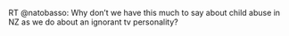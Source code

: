 <!--
id: 1287421700
link: http://kevinisom.info/post/1287421700/rt-natobasso-why-dont-we-have-this-much-to-say
slug: rt-natobasso-why-dont-we-have-this-much-to-say
date: Mon Oct 11 2010 13:35:10 GMT+1300 (NZDT)
raw: {"blog_name":"kevinisom","id":1287421700,"post_url":"http://kevinisom.info/post/1287421700/rt-natobasso-why-dont-we-have-this-much-to-say","slug":"rt-natobasso-why-dont-we-have-this-much-to-say","type":"text","date":"2010-10-11 00:35:10 GMT","timestamp":1286757310,"state":"published","format":"html","reblog_key":"GndLSDVe","tags":[],"short_url":"http://tmblr.co/Zw68Yy1Cl7y4","highlighted":[],"feed_item":"http://twitter.com/kev_nz/statuses/26915886038","from_feed_id":"650289","note_count":0,"title":null,"body":"<p>RT @natobasso: Why don&#8217;t we have this much to say about child abuse in NZ as we do about an ignorant tv personality?</p>"}
publish: 2010-10-011
tags: 
title: null
-->


RT @natobasso: Why don’t we have this much to say about child abuse in
NZ as we do about an ignorant tv personality?


